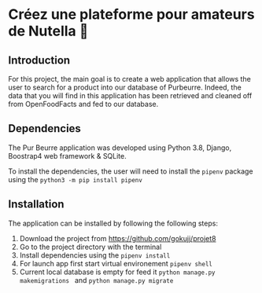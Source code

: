 # Créez une plateforme pour amateurs de Nutella 🍫

## Introduction

For this project, the main goal is to create a web application that allows the user to search for a product into our database of Purbeurre. Indeed, the data that you will find in this application has been retrieved and cleaned off from OpenFoodFacts and fed to our database.

## Dependencies

The Pur Beurre application was developed using Python 3.8, Django, Boostrap4 web framework & SQLite.

To install the dependencies, the user will need to install the `pipenv` package using the `python3 -m pip install pipenv`

## Installation

The application can be installed by following the following steps:

1. Download the project from https://github.com/gokujj/projet8
2. Go to the project directory with the terminal
3. Install dependencies using the `pipenv install`
4. For launch app first start virtual environement `pipenv shell`
5. Current local database is empty for feed it `python manage.py makemigrations ` and `python manage.py migrate`




